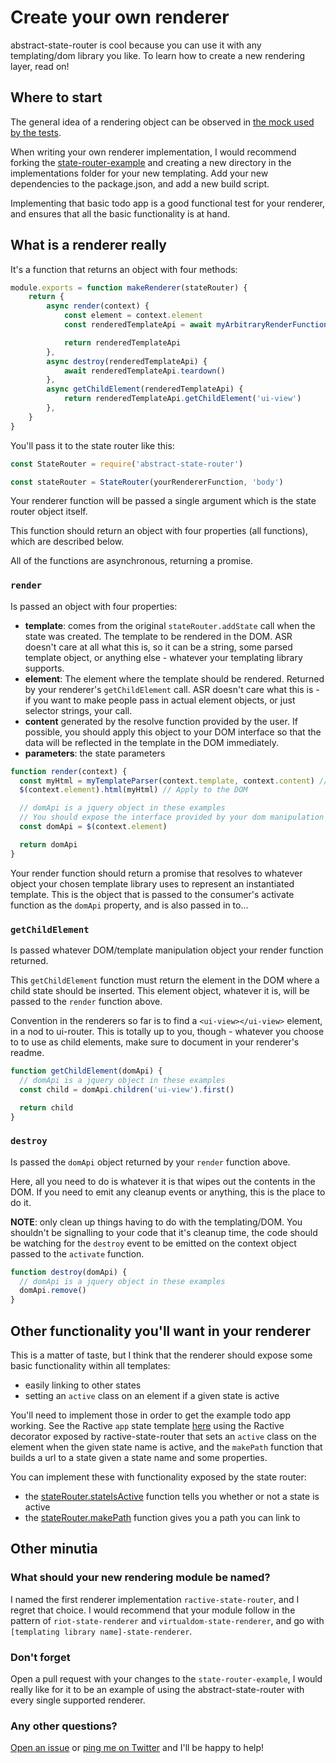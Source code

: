 # Create your own renderer

abstract-state-router is cool because you can use it with any templating/dom library you like.  To learn how to create a new rendering layer, read on!

## Where to start

The general idea of a rendering object can be observed in [the mock used by the tests](https://github.com/TehShrike/abstract-state-router/blob/master/test/helpers/renderer-mock.js#L21).

When writing your own renderer implementation, I would recommend forking the [state-router-example](https://github.com/TehShrike/state-router-example) and creating a new directory in the implementations folder for your new templating.  Add your new dependencies to the package.json, and add a new build script.

Implementing that basic todo app is a good functional test for your renderer, and ensures that all the basic functionality is at hand.

## What is a renderer really

It's a function that returns an object with four methods:

```js
module.exports = function makeRenderer(stateRouter) {
	return {
		async render(context) {
			const element = context.element
			const renderedTemplateApi = await myArbitraryRenderFunction(element)

			return renderedTemplateApi
		},
		async destroy(renderedTemplateApi) {
			await renderedTemplateApi.teardown()
		},
		async getChildElement(renderedTemplateApi) {
			return renderedTemplateApi.getChildElement('ui-view')
		},
	}
}
```

You'll pass it to the state router like this:

```js
const StateRouter = require('abstract-state-router')

const stateRouter = StateRouter(yourRendererFunction, 'body')
```

Your renderer function will be passed a single argument which is the state router object itself.

This function should return an object with four properties (all functions), which are described below.

All of the functions are asynchronous, returning a promise.

### `render`

Is passed an object with four properties:

- **template**: comes from the original `stateRouter.addState` call when the state was created.  The template to be rendered in the DOM.  ASR doesn't care at all what this is, so it can be a string, some parsed template object, or anything else - whatever your templating library supports.
- **element**: The element where the template should be rendered.  Returned by your renderer's `getChildElement` call.  ASR doesn't care what this is - if you want to make people pass in actual element objects, or just selector strings, your call.
- **content** generated by the resolve function provided by the user.  If possible, you should apply this object to your DOM interface so that the data will be reflected in the template in the DOM immediately.
- **parameters**: the state parameters

```js
function render(context) {
  const myHtml = myTemplateParser(context.template, context.content) // Compile template and content
  $(context.element).html(myHtml) // Apply to the DOM

  // domApi is a jquery object in these examples
  // You should expose the interface provided by your dom manipulation library of choice
  const domApi = $(context.element)

  return domApi
}
```

Your render function should return a promise that resolves to whatever object your chosen template library uses to represent an instantiated template.  This is the object that is passed to the consumer's activate function as the `domApi` property, and is also passed in to...

### `getChildElement`

Is passed whatever DOM/template manipulation object your render function returned.

This `getChildElement` function must return the element in the DOM where a child state should be inserted.  This element object, whatever it is, will be passed to the `render` function above.

Convention in the renderers so far is to find a `<ui-view></ui-view>` element, in a nod to ui-router.  This is totally up to you, though - whatever you choose to to use as child elements, make sure to document in your renderer's readme.

```js
function getChildElement(domApi) {
  // domApi is a jquery object in these examples
  const child = domApi.children('ui-view').first()

  return child
}
```

### `destroy`

Is passed the `domApi` object returned by your `render` function above.

Here, all you need to do is whatever it is that wipes out the contents in the DOM.  If you need to emit any cleanup events or anything, this is the place to do it.

**NOTE**: only clean up things having to do with the templating/DOM.  You shouldn't be signalling to your code that it's cleanup time, the code should be watching for the `destroy` event to be emitted on the context object passed to the `activate` function.

```js
function destroy(domApi) {
  // domApi is a jquery object in these examples
  domApi.remove()
}
```

## Other functionality you'll want in your renderer

This is a matter of taste, but I think that the renderer should expose some basic functionality within all templates:

- easily linking to other states
- setting an `active` class on an element if a given state is active

You'll need to implement those in order to get the example todo app working.  See the Ractive `app` state template [here](https://github.com/TehShrike/state-router-example/blob/master/implementations/ractive/app/app.html#L5-L7) using the Ractive decorator exposed by ractive-state-router that sets an `active` class on the element when the given state name is active, and the `makePath` function that builds a url to a state given a state name and some properties.

You can implement these with functionality exposed by the state router:

- the [stateRouter.stateIsActive](https://github.com/TehShrike/abstract-state-router#staterouterstateisactivestatename-stateparameters) function tells you whether or not a state is active
- the [stateRouter.makePath](https://github.com/TehShrike/abstract-state-router#stateroutermakepathstatename-stateparameters) function gives you a path you can link to

## Other minutia

### What should your new rendering module be named?

I named the first renderer implementation `ractive-state-router`, and I regret that choice.  I would recommend that your module follow in the pattern of `riot-state-renderer` and `virtualdom-state-renderer`, and go with `[templating library name]-state-renderer`.

### Don't forget

Open a pull request with your changes to the `state-router-example`, I would really like for it to be an example of using the abstract-state-router with every single supported renderer.

### Any other questions?

[Open an issue](https://github.com/TehShrike/abstract-state-router/issues) or [ping me on Twitter](https://twitter.com/TehShrike) and I'll be happy to help!
